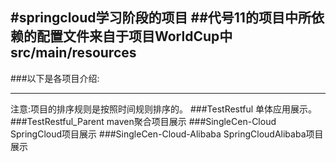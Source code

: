 #springcloud学习阶段的项目
##代号11的项目中所依赖的配置文件来自于项目WorldCup中src/main/resources
--

###以下是各项目介绍:


----
注意:项目的排序规则是按照时间规则排序的。
###TestRestful  单体应用展示。
###TestRestful_Parent  maven聚合项目展示
###SingleCen-Cloud  SpringCloud项目展示
###SingleCen-Cloud-Alibaba  SpringCloudAlibaba项目展示